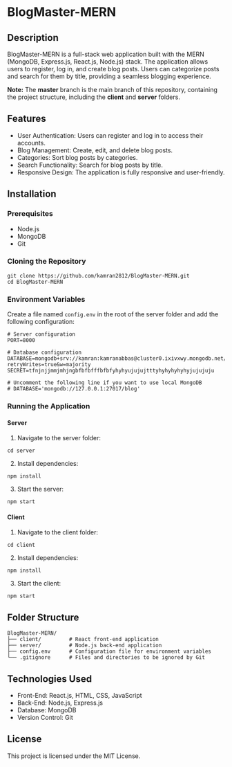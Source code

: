 # BlogMaster-MERN

## Description
BlogMaster-MERN is a full-stack web application built with the MERN (MongoDB, Express.js, React.js, Node.js) stack. The application allows users to register, log in, and create blog posts. Users can categorize posts and search for them by title, providing a seamless blogging experience.

 **Note:** The **master** branch is the main branch of this repository, containing the project structure, including the **client** and **server** folders.

## Features
- User Authentication: Users can register and log in to access their accounts.
- Blog Management: Create, edit, and delete blog posts.
- Categories: Sort blog posts by categories.
- Search Functionality: Search for blog posts by title.
- Responsive Design: The application is fully responsive and user-friendly.

## Installation

### Prerequisites
- Node.js
- MongoDB
- Git

### Cloning the Repository
```
git clone https://github.com/kamran2812/BlogMaster-MERN.git
cd BlogMaster-MERN
```

### Environment Variables
Create a file named `config.env` in the root of the server folder and add the following configuration:
```
# Server configuration
PORT=8000

# Database configuration
DATABASE=mongodb+srv://kamran:kamranabbas@cluster0.ixivxwy.mongodb.net/?retryWrites=true&w=majority
SECRET=tfnjnjjmmjmhjngbfbfbfffbfbfyhyhyujujujtttyhyhyhyhyhyjujujuju

# Uncomment the following line if you want to use local MongoDB
# DATABASE='mongodb://127.0.0.1:27017/blog'
```

### Running the Application

#### Server
1. Navigate to the server folder:
```
cd server
```
2. Install dependencies:
```
npm install
```
3. Start the server:
```
npm start
```

#### Client
1. Navigate to the client folder:
```
cd client
```
2. Install dependencies:
```
npm install
```
3. Start the client:
```
npm start
```

## Folder Structure
```
BlogMaster-MERN/
├── client/         # React front-end application
├── server/         # Node.js back-end application
├── config.env      # Configuration file for environment variables
└── .gitignore      # Files and directories to be ignored by Git
```

## Technologies Used
- Front-End: React.js, HTML, CSS, JavaScript
- Back-End: Node.js, Express.js
- Database: MongoDB
- Version Control: Git

## License
This project is licensed under the MIT License.
